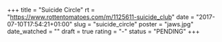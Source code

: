 +++
title = "Suicide Circle"
rt = "https://www.rottentomatoes.com/m/1125611-suicide_club"
date = "2017-07-10T17:54:21+01:00"
slug = "suicide_circle"
poster = "jaws.jpg"
date_watched = ""
draft = true
rating = "-"
status = "PENDING"
+++